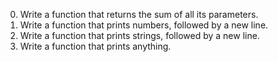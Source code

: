 0.	Write a function that returns the sum of all its parameters.
1.	Write a function that prints numbers, followed by a new line.
2.	Write a function that prints strings, followed by a new line.
3.	Write a function that prints anything.
